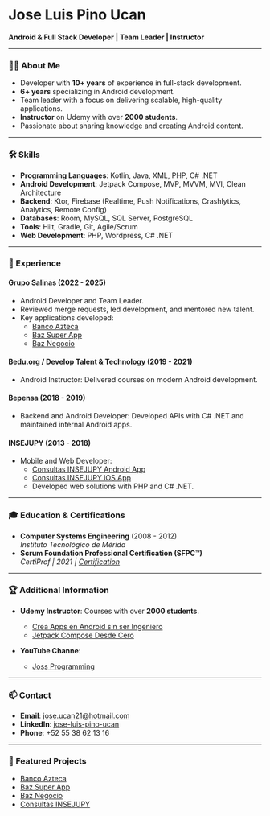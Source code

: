 # Jose Luis Pino Ucan

**Android & Full Stack Developer | Team Leader | Instructor**

---

### 👨‍💻 About Me
- Developer with **10+ years** of experience in full-stack development.
- **6+ years** specializing in Android development.
- Team leader with a focus on delivering scalable, high-quality applications.
- **Instructor** on Udemy with over **2000 students**.
- Passionate about sharing knowledge and creating Android content.

---

### 🛠 Skills
- **Programming Languages**: Kotlin, Java, XML, PHP, C# .NET
- **Android Development**: Jetpack Compose, MVP, MVVM, MVI, Clean Architecture
- **Backend**: Ktor, Firebase (Realtime, Push Notifications, Crashlytics, Analytics, Remote Config)
- **Databases**: Room, MySQL, SQL Server, PostgreSQL
- **Tools**: Hilt, Gradle, Git, Agile/Scrum
- **Web Development**: PHP, Wordpress, C# .NET

---

### 💼 Experience

#### **Grupo Salinas** (2022 - 2025)  
- Android Developer and Team Leader.  
- Reviewed merge requests, led development, and mentored new talent.  
- Key applications developed:  
  - [Banco Azteca](https://play.google.com/store/apps/details?id=mx.com.bancoazteca.bazdigitalmovil)  
  - [Baz Super App](https://play.google.com/store/apps/details?id=mx.app.baz.superapp)  
  - [Baz Negocio](https://play.google.com/store/apps/details?id=mx.app.baz.baznegocio)  

#### **Bedu.org / Develop Talent & Technology** (2019 - 2021)  
- Android Instructor: Delivered courses on modern Android development.  

#### **Bepensa** (2018 - 2019)  
- Backend and Android Developer: Developed APIs with C# .NET and maintained internal Android apps.  

#### **INSEJUPY** (2013 - 2018)  
- Mobile and Web Developer:  
  - [Consultas INSEJUPY Android App](https://play.google.com/store/apps/details?id=gob.mx.consultas.insejupy)  
  - [Consultas INSEJUPY iOS App](https://apps.apple.com/mx/app/consultas-insejupy/id6478311727?platform=iphone)  
  - Developed web solutions with PHP and C# .NET.  

---

### 🎓 Education & Certifications
- **Computer Systems Engineering** (2008 - 2012)  
  _Instituto Tecnológico de Mérida_  
- **Scrum Foundation Professional Certification (SFPC™)**  
  _CertiProf | 2021 | [Certification](https://www.credly.com/badges/ee89daa8-b565-402e-b1ac-559008fdf36b?source=linked_in_profile)_  

---

### 🏆 Additional Information
- **Udemy Instructor**: Courses with over **2000 students**.  
  - [Crea Apps en Android sin ser Ingeniero](https://www.udemy.com/user/jose-luis-pino-ucan/)
  - [Jetpack Compose Desde Cero](https://www.udemy.com/user/jose-luis-pino-ucan/)  

- **YouTube Channe**:
  - [Joss Programming](https://www.youtube.com/c/JossProgramming)
---

### 📫 Contact
- **Email**: [jose.ucan21@hotmail.com](mailto:jose.ucan21@hotmail.com)  
- **LinkedIn**: [jose-luis-pino-ucan](https://www.linkedin.com/in/jose-luis-pino-ucan-19b3a7bb/)  
- **Phone**: +52 55 38 62 13 16  

---

### 🌟 Featured Projects
- [Banco Azteca](https://play.google.com/store/apps/details?id=mx.com.bancoazteca.bazdigitalmovil)  
- [Baz Super App](https://play.google.com/store/apps/details?id=mx.app.baz.superapp)  
- [Baz Negocio](https://play.google.com/store/apps/details?id=mx.app.baz.baznegocio)  
- [Consultas INSEJUPY](https://play.google.com/store/apps/details?id=gob.mx.consultas.insejupy)  
